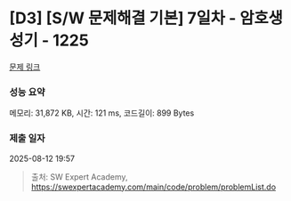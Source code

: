 # [D3] [S/W 문제해결 기본] 7일차 - 암호생성기 - 1225 

[문제 링크](https://swexpertacademy.com/main/code/problem/problemDetail.do?contestProbId=AV14uWl6AF0CFAYD) 

### 성능 요약

메모리: 31,872 KB, 시간: 121 ms, 코드길이: 899 Bytes

### 제출 일자

2025-08-12 19:57



> 출처: SW Expert Academy, https://swexpertacademy.com/main/code/problem/problemList.do